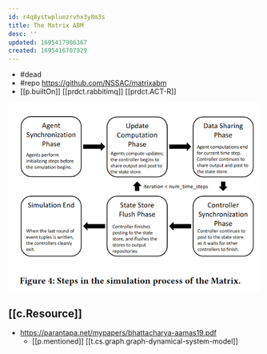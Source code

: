 ```yaml
---
id: r4q8ystwpluezrvhx3y8m3s
title: The Matrix ABM
desc: ''
updated: 1695417906367
created: 1695416707929
---
```


- #dead
- #repo https://github.com/NSSAC/matrixabm
- [[p.builtOn]] [[prdct.rabbitimq]] [[prdct.ACT-R]]

![](/assets/images/2023-09-22-14-20-42.png)

## [[c.Resource]]

- https://parantapa.net/mypapers/bhattacharya-aamas19.pdf
  - [[p.mentioned]] [[t.cs.graph.graph-dynamical-system-model]]